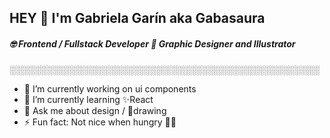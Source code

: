 ## HEY 👋 I'm Gabriela Garín aka Gabasaura                                    
##### 🤓 Frontend / Fullstack Developer 💅 Graphic Designer and Illustrator
░░░░░░░░░░░░░░░░░░░░░░░░░░░░░░░░░░░░░░░░░░░░░░░░░░
                                                        
- 🔭 I’m currently working on ui components
- 🌱 I’m currently learning ✨React
- 💬 Ask me about design / 🎨drawing
- ⚡ Fun fact: Not nice when hungry 🤷‍♀️
                                 

                                                      
   
  
   
                                                    

<!--
**gabasaura/gabasaura** is a ✨ _special_ ✨ repository because its `README.md` (this file) appears on your GitHub profile.

Here are some ideas to get you started:

- 🔭 I’m currently working on ...
- 🌱 I’m currently learning ...
- 👯 I’m looking to collaborate on ...
- 🤔 I’m looking for help with ...
- 💬 Ask me about ...
- 📫 How to reach me: ...
- 😄 Pronouns: ...
- ⚡ Fun fact: ...
-->
